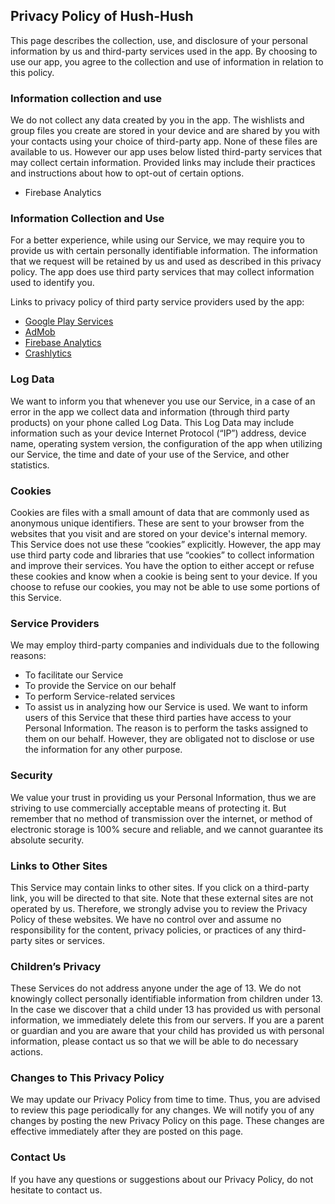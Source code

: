 ## Privacy Policy of Hush-Hush
This page describes the collection, use, and disclosure of your personal information by us and third-party services used in the app. 
By choosing to use our app, you agree to the collection and use of information in relation to this policy. 

### Information collection and use
We do not collect any data created by you in the app. The wishlists and group files you create are stored in your device and are shared by you with your contacts using your choice of third-party app. None of these files are available to us. 
However our app uses below listed third-party services that may collect certain information. Provided links may include their practices and instructions about how to opt-out of certain options.

- Firebase Analytics


### Information Collection and Use
For a better experience, while using our Service, we may require you to provide us with certain personally identifiable information. The information that we request will be retained by us and used as described in this privacy policy. The app does use third party services that may collect information used to identify you.

Links to privacy policy of third party service providers used by the app:
- [Google Play Services](https://www.google.com/policies/privacy/)
- [AdMob](https://support.google.com/admob/answer/6128543?hl=en)
- [Firebase Analytics](https://firebase.google.com/policies/analytics)
- [Crashlytics](http://try.crashlytics.com/terms/privacy-policy.pdf)

### Log Data
We want to inform you that whenever you use our Service, in a case of an error in the app we collect data and information (through third party products) on your phone called Log Data. This Log Data may include information such as your device Internet Protocol (“IP”) address, device name, operating system version, the configuration of the app when utilizing our Service, the time and date of your use of the Service, and other statistics.

### Cookies
Cookies are files with a small amount of data that are commonly used as anonymous unique identifiers. These are sent to your browser from the websites that you visit and are stored on your device's internal memory.
This Service does not use these “cookies” explicitly. However, the app may use third party code and libraries that use “cookies” to collect information and improve their services. You have the option to either accept or refuse these cookies and know when a cookie is being sent to your device. If you choose to refuse our cookies, you may not be able to use some portions of this Service.

### Service Providers
We may employ third-party companies and individuals due to the following reasons:
- To facilitate our Service
- To provide the Service on our behalf
- To perform Service-related services
- To assist us in analyzing how our Service is used.
We want to inform users of this Service that these third parties have access to your Personal Information. The reason is to perform the tasks assigned to them on our behalf. However, they are obligated not to disclose or use the information for any other purpose.

### Security
We value your trust in providing us your Personal Information, thus we are striving to use commercially acceptable means of protecting it. But remember that no method of transmission over the internet, or method of electronic storage is 100% secure and reliable, and we cannot guarantee its absolute security.

### Links to Other Sites
This Service may contain links to other sites. If you click on a third-party link, you will be directed to that site. Note that these external sites are not operated by us. Therefore, we strongly advise you to review the Privacy Policy of these websites. We have no control over and assume no responsibility for the content, privacy policies, or practices of any third-party sites or services.

### Children’s Privacy
These Services do not address anyone under the age of 13. We do not knowingly collect personally identifiable information from children under 13. In the case we discover that a child under 13 has provided us with personal information, we immediately delete this from our servers. If you are a parent or guardian and you are aware that your child has provided us with personal information, please contact us so that we will be able to do necessary actions.

### Changes to This Privacy Policy
We may update our Privacy Policy from time to time. Thus, you are advised to review this page periodically for any changes. We will notify you of any changes by posting the new Privacy Policy on this page. These changes are effective immediately after they are posted on this page.

### Contact Us
If you have any questions or suggestions about our Privacy Policy, do not hesitate to contact us.
